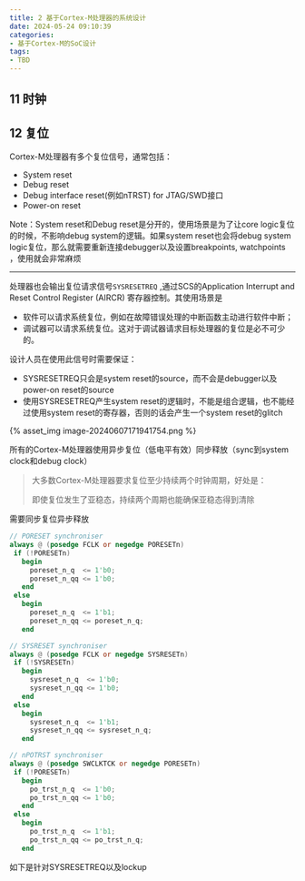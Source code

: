 ```yaml
---
title: 2 基于Cortex-M处理器的系统设计
date: 2024-05-24 09:10:39
categories:
- 基于Cortex-M的SoC设计
tags:
- TBD
---
```




## 11 时钟



## 12 复位

Cortex-M处理器有多个复位信号，通常包括：

- System reset
- Debug reset
- Debug interface reset(例如nTRST) for JTAG/SWD接口
- Power-on reset

Note：System reset和Debug reset是分开的，使用场景是为了让core logic复位的时候，不影响debug system的逻辑。如果system reset也会将debug system logic复位，那么就需要重新连接debugger以及设置breakpoints, watchpoints  ，使用就会非常麻烦

---



处理器也会输出复位请求信号`SYSRESETREQ`  ,通过SCS的Application Interrupt and Reset Control Register (AIRCR)   寄存器控制。其使用场景是

- 软件可以请求系统复位，例如在故障错误处理的中断函数主动进行软件中断；
- 调试器可以请求系统复位。这对于调试器请求目标处理器的复位是必不可少的。

设计人员在使用此信号时需要保证：

- SYSRESETREQ只会是system reset的source，而不会是debugger以及power-on reset的source
- 使用SYSRESETREQ产生system reset的逻辑时，不能是组合逻辑，也不能经过使用system reset的寄存器，否则的话会产生一个system reset的glitch

{% asset_img image-20240607171941754.png %}



所有的Cortex-M处理器使用异步复位（低电平有效）同步释放（sync到system clock和debug clock）

> 大多数Cortex-M处理器要求复位至少持续两个时钟周期，好处是：
>
> 即使复位发生了亚稳态，持续两个周期也能确保亚稳态得到清除



需要同步复位异步释放

```verilog
// PORESET synchroniser
always @ (posedge FCLK or negedge PORESETn)
 if (!PORESETn)
   begin
     poreset_n_q  <= 1'b0;
     poreset_n_qq <= 1'b0;
   end
 else
   begin
     poreset_n_q  <= 1'b1;
     poreset_n_qq <= poreset_n_q;
   end

// SYSRESET synchroniser
always @ (posedge FCLK or negedge SYSRESETn)
 if (!SYSRESETn)
   begin
     sysreset_n_q  <= 1'b0;
     sysreset_n_qq <= 1'b0;
   end
 else
   begin
     sysreset_n_q  <= 1'b1;
     sysreset_n_qq <= sysreset_n_q;
   end

// nPOTRST synchroniser
always @ (posedge SWCLKTCK or negedge PORESETn)
 if (!PORESETn)
   begin
     po_trst_n_q  <= 1'b0;
     po_trst_n_qq <= 1'b0;
   end
 else
   begin
     po_trst_n_q  <= 1'b1;
     po_trst_n_qq <= po_trst_n_q;
   end
```





如下是针对SYSRESETREQ以及lockup
